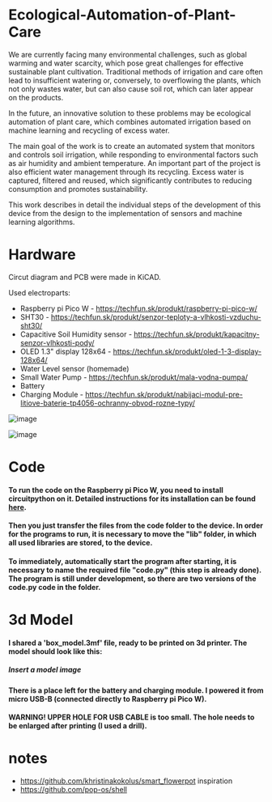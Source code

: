 # Ecological-Automation-of-Plant-Care
We are currently facing many environmental challenges, such as global warming and water scarcity, which pose great challenges for effective sustainable plant cultivation. Traditional methods of irrigation and care often lead to insufficient watering or, conversely, to overflowing the plants, which not only wastes water, but can also cause soil rot, which can later appear on the products.

 
 In the future, an innovative solution to these problems may be ecological automation of plant care, which combines automated irrigation based on machine learning and recycling of excess water.

 
 The main goal of the work is to create an automated system that monitors and controls soil irrigation, while responding to environmental factors such as air humidity and ambient temperature. An important part of the project is also efficient water management through its recycling. Excess water is captured, filtered and reused, which significantly contributes to reducing consumption and promotes sustainability.

 
 This work describes in detail the individual steps of the development of this device from the design to the implementation of sensors and machine learning algorithms.


# Hardware
Circut diagram and PCB were made in KiCAD.

Used electroparts:
- Raspberry pi Pico W - https://techfun.sk/produkt/raspberry-pi-pico-w/
- SHT30 - https://techfun.sk/produkt/senzor-teploty-a-vlhkosti-vzduchu-sht30/
- Capacitive Soil Humidity sensor - https://techfun.sk/produkt/kapacitny-senzor-vlhkosti-pody/
- OLED 1.3" display 128x64 - https://techfun.sk/produkt/oled-1-3-display-128x64/
- Water Level sensor (homemade)
- Small Water Pump - https://techfun.sk/produkt/mala-vodna-pumpa/
- Battery
- Charging Module - https://techfun.sk/produkt/nabijaci-modul-pre-litiove-baterie-tp4056-ochranny-obvod-rozne-typy/


![image](https://github.com/user-attachments/assets/eedb83a2-ca62-448c-ba7a-b21b84b948e6)

![image](https://github.com/user-attachments/assets/a57c8f23-9203-4a7f-9593-deeb4754fe72)


# Code
#### To run the code on the Raspberry pi Pico W, you need to install circuitpython on it. Detailed instructions for its installation can be found [here](https://learn.adafruit.com/welcome-to-circuitpython/installing-circuitpython).

#### Then you just transfer the files from the code folder to the device. In order for the programs to run, it is necessary to move the "lib" folder, in which all used libraries are stored, to the device.

#### To immediately, automatically start the program after starting, it is necessary to name the required file "code.py" (this step is already done). The program is still under development, so there are two versions of the code.py code in the folder.


# 3d Model
#### I shared a 'box_model.3mf' file, ready to be printed on 3d printer. The model should look like this:

##### Insert a model image

#### There is a place left for the battery and charging module. I powered it from micro USB-B (connected directly to Raspberry pi Pico W).
#### WARNING! UPPER HOLE FOR USB CABLE is too small. The hole needs to be enlarged after printing (I used a drill).

# notes
- https://github.com/khristinakokolus/smart_flowerpot inspiration
- https://github.com/pop-os/shell
